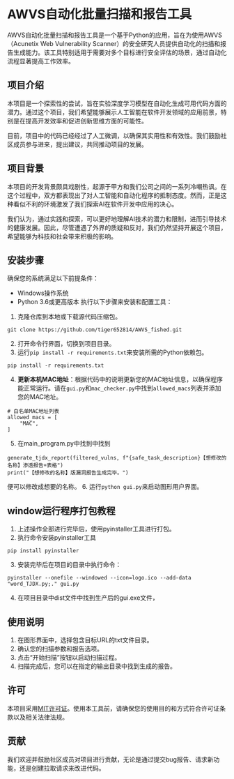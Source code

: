 # AWVS自动化批量扫描和报告工具

AWVS自动化批量扫描和报告工具是一个基于Python的应用，旨在为使用AWVS（Acunetix Web Vulnerability Scanner）的安全研究人员提供自动化的扫描和报告生成能力。该工具特别适用于需要对多个目标进行安全评估的场景，通过自动化流程显著提高工作效率。

## 项目介绍

本项目是一个探索性的尝试，旨在实验深度学习模型在自动化生成可用代码方面的潜力。通过这个项目，我们希望能够展示人工智能在软件开发领域的应用前景，特别是在提高开发效率和促进创新思维方面的可能性。

目前，项目中的代码已经经过了人工微调，以确保其实用性和有效性。我们鼓励社区成员参与进来，提出建议，共同推动项目的发展。

## 项目背景

本项目的开发背景颇具戏剧性，起源于甲方和我们公司之间的一系列冷嘲热讽。在这个过程中，双方都表现出了对人工智能和自动化程序的抵制态度。然而，正是这种看似不利的环境激发了我们探索AI在软件开发中应用的决心。

我们认为，通过实践和探索，可以更好地理解AI技术的潜力和限制，进而引导技术的健康发展。因此，尽管遭遇了外界的质疑和反对，我们仍然坚持开展这个项目，希望能够为科技和社会带来积极的影响。

## 安装步骤

确保您的系统满足以下前提条件：

* Windows操作系统
* Python 3.6或更高版本
执行以下步骤来安装和配置工具：

1. 克隆仓库到本地或下载源代码压缩包。
```plain
git clone https://github.com/tiger652814/AWVS_fished.git
```
2. 打开命令行界面，切换到项目目录。
3. 运行`pip install -r requirements.txt`来安装所需的Python依赖包。
```plain
pip install -r requirements.txt
```
4. **更新本机MAC地址**：根据代码中的说明更新您的MAC地址信息，以确保程序能正常运行。请在`gui.py`和`mac_checker.py`中找到`allowed_macs`列表并添加您的MAC地址。
```plain
# 白名单MAC地址列表
allowed_macs = [
    "MAC",
]
```
5. 在main_program.py中找到中找到
```plain
generate_tjdx_report(filtered_vulns, f"{safe_task_description}【想修改的名称】渗透报告+表格")
print("【想修改的名称】版漏洞报告生成完毕。")
```
便可以修改成想要的名称。
6. 运行`python gui.py`来启动图形用户界面。

## window运行程序打包教程

1. 上述操作全部进行完毕后，使用pyinstaller工具进行打包。
2. 执行命令安装pyinstaller工具
```plain
pip install pyinstaller
```
3. 安装完毕后在项目的目录中执行命令：
```plain
pyinstaller --onefile --windowed --icon=logo.ico --add-data "word_TJDX.py;." gui.py
```
4. 在项目目录中dist文件中找到生产后的gui.exe文件，

## 使用说明

1. 在图形界面中，选择包含目标URL的txt文件目录。
2. 确认您的扫描参数和报告选项。
3. 点击“开始扫描”按钮以启动扫描过程。
4. 扫描完成后，您可以在指定的输出目录中找到生成的报告。

## 许可

本项目采用[MIT许可证](LICENSE)。使用本工具前，请确保您的使用目的和方式符合许可证条款以及相关法律法规。

## 贡献

我们欢迎并鼓励社区成员对项目进行贡献，无论是通过提交bug报告、请求新功能，还是创建拉取请求来改进代码。

